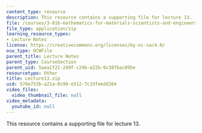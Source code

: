 ```yaml
---
content_type: resource
description: This resource contains a supporting file for lecture 13.
file: /courses/3-016-mathematics-for-materials-scientists-and-engineers-fall-2005/576e753ba21a0c99e5127c33feedd364_Lecture13.zip
file_type: application/zip
learning_resource_types:
- Lecture Notes
license: https://creativecommons.org/licenses/by-nc-sa/4.0/
ocw_type: OCWFile
parent_title: Lecture Notes
parent_type: CourseSection
parent_uid: 5aea1f21-249f-c24b-e22b-9c38fbac095e
resourcetype: Other
title: Lecture13.zip
uid: 576e753b-a21a-0c99-e512-7c33feedd364
video_files:
  video_thumbnail_file: null
video_metadata:
  youtube_id: null
---
```

This resource contains a supporting file for lecture 13.